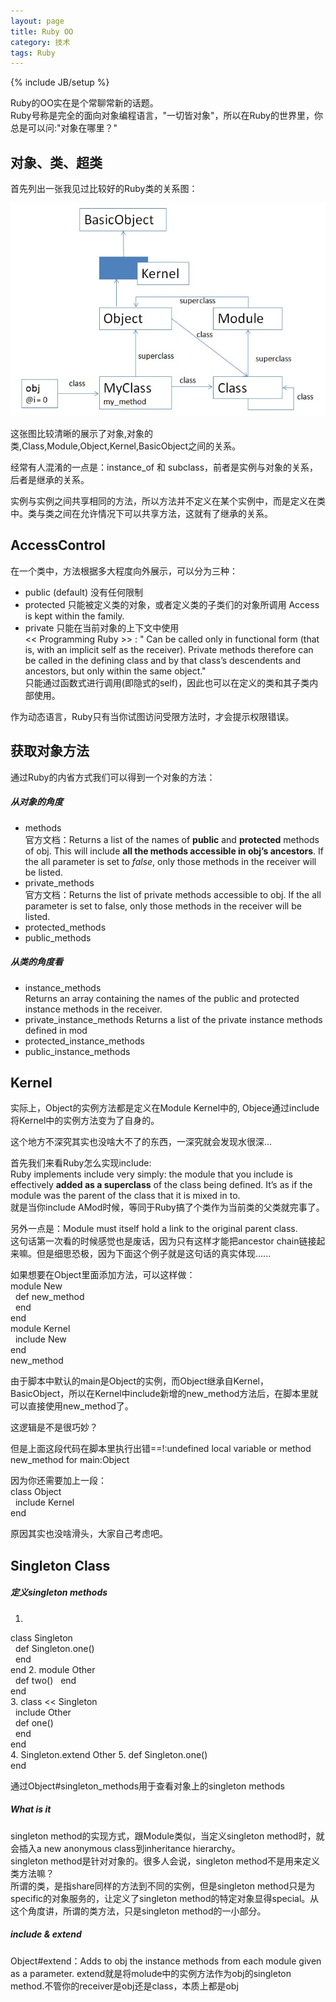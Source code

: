 ```yaml
---
layout: page  
title: Ruby OO   
category: 技术  
tags: Ruby   
---
```

{% include JB/setup %}

Ruby的OO实在是个常聊常新的话题。  
Ruby号称是完全的面向对象编程语言，"一切皆对象"，所以在Ruby的世界里，你总是可以问:"对象在哪里？"

## 对象、类、超类
首先列出一张我见过比较好的Ruby类的关系图：

![Ruby OO](/image/ruby_oo.jpg)

这张图比较清晰的展示了对象,对象的类,Class,Module,Object,Kernel,BasicObject之间的关系。

经常有人混淆的一点是：instance_of 和 subclass，前者是实例与对象的关系，后者是继承的关系。

实例与实例之间共享相同的方法，所以方法并不定义在某个实例中，而是定义在类中。类与类之间在允许情况下可以共享方法，这就有了继承的关系。

## AccessControl
在一个类中，方法根据多大程度向外展示，可以分为三种：

- public (default)
没有任何限制
- protected
只能被定义类的对象，或者定义类的子类们的对象所调用
Access is kept within the family.
- private
只能在当前对象的上下文中使用  
<< Programming Ruby >> : " Can be called only in functional form (that is, with an implicit self as the receiver). Private methods therefore can be called in the defining class and by that class’s descendents and ancestors, but only within the same object."   
只能通过函数式进行调用(即隐式的self)，因此也可以在定义的类和其子类内部使用。

作为动态语言，Ruby只有当你试图访问受限方法时，才会提示权限错误。

## 获取对象方法
通过Ruby的内省方式我们可以得到一个对象的方法：
##### 从对象的角度
- methods  
官方文档：Returns a list of the names of **public** and **protected** methods of obj. This will include **all the methods accessible in obj’s ancestors**. If the all parameter is set to *false*, only those methods in the receiver will be listed.
- private_methods   
官方文档：Returns the list of private methods accessible to obj. If the all parameter is set to false, only those methods in the receiver will be listed.
- protected_methods
- public_methods

##### 从类的角度看
- instance_methods  
Returns an array containing the names of the public and protected instance methods in the receiver. 
- private_instance_methods
Returns a list of the private instance methods defined in mod
- protected_instance_methods
- public_instance_methods

## Kernel
实际上，Object的实例方法都是定义在Module Kernel中的, Objece通过include将Kernel中的实例方法变为了自身的。

这个地方不深究其实也没啥大不了的东西，一深究就会发现水很深...

首先我们来看Ruby怎么实现include:   
Ruby implements include very simply: the module that you include is effectively **added as a superclass** of the class being defined. It’s as if the module was the parent of the class that it is mixed in to.  
就是当你include AMod时候，等同于Ruby搞了个类作为当前类的父类就完事了。

另外一点是：Module must itself hold a link to the original parent class.  
这句话第一次看的时候感觉也是废话，因为只有这样才能把ancestor chain链接起来嘛。但是细思恐极，因为下面这个例子就是这句话的真实体现......

如果想要在Object里面添加方法，可以这样做：    
module New  
&nbsp;&nbsp;def new\_method  
&nbsp;&nbsp;end  
end   
module Kernel  
&nbsp;&nbsp;include New  
end  
new_method

由于脚本中默认的main是Object的实例，而Object继承自Kernel，BasicObject，所以在Kernel中include新增的new\_method方法后，在脚本里就可以直接使用new_method了。  

这逻辑是不是很巧妙？

但是上面这段代码在脚本里执行出错==!:undefined local variable or method new_method for main:Object

因为你还需要加上一段：   
class Object   
&nbsp;&nbsp;include Kernel    
end  

原因其实也没啥滑头，大家自己考虑吧。

## Singleton Class

##### 定义singleton methods
1. 
class Singleton  
&nbsp;&nbsp;def Singleton.one()  
&nbsp;&nbsp;end  
end 
2. 
module Other  
&nbsp;&nbsp;def two()
&nbsp;&nbsp;end  
end  
3. 
class << Singleton  
&nbsp;&nbsp;include Other  
&nbsp;&nbsp;def one()  
&nbsp;&nbsp;end   
end  
4. 
Singleton.extend Other
5. 
def Singleton.one()  
end

通过Object#singleton_methods用于查看对象上的singleton methods

##### What is it

singleton method的实现方式，跟Module类似，当定义singleton method时，就会插入a new anonymous class到inheritance hierarchy。  
singleton method是针对对象的。很多人会说，singleton method不是用来定义类方法嘛？  
所谓的类，是指share同样的方法到不同的实例，但是singleton method只是为specific的对象服务的，让定义了singleton method的特定对象显得special。从这个角度讲，所谓的类方法，只是singleton method的一小部分。

##### include & extend
Object#extend：Adds to obj the instance methods from each module given as a parameter.
extend就是将molude中的实例方法作为obj的singleton method.不管你的receiver是obj还是class，本质上都是obj
 







